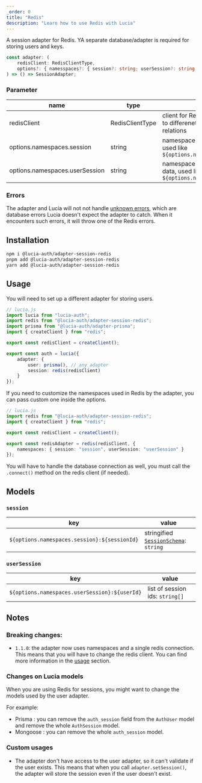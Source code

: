 ```yaml
---
_order: 0
title: "Redis"
description: "Learn how to use Redis with Lucia"
---
```


A session adapter for Redis. YA separate database/adapter is required for storing users and keys.

```ts
const adapter: (
	redisClient: RedisClientType,
	options?: { namesspaces?: { session?: string; userSession?: string } }
) => () => SessionAdapter;
```

### Parameter

| name                           | type            | description                                                                                       | default     |
| ------------------------------ | --------------- | ------------------------------------------------------------------------------------------------- | ----------- |
| redisClient                    | RedisClientType | client for Redis database it uses namespace to differenetiate sessions to user-sessions relations |             |
| options.namespaces.session     | string          | namespace used for the sessions data, used like `${options.namespace.session}:${sessionId}`       | session     |
| options.namespaces.userSession | string          | namespace used for the user-sessions data, used like `${options.namespace.user}:${userId}`        | userSession |

### Errors

The adapter and Lucia will not not handle [unknown errors](/basics/error-handling#known-errors), which are database errors Lucia doesn't expect the adapter to catch. When it encounters such errors, it will throw one of the Redis errors.

## Installation

```bash
npm i @lucia-auth/adapter-session-redis
pnpm add @lucia-auth/adapter-session-redis
yarn add @lucia-auth/adapter-session-redis
```

## Usage

You will need to set up a different adapter for storing users.

```ts
// lucia.js
import lucia from "lucia-auth";
import redis from "@lucia-auth/adapter-session-redis";
import prisma from "@lucia-auth/adapter-prisma";
import { createClient } from "redis";

export const redisClient = createClient();

export const auth = lucia({
	adapter: {
		user: prisma(), // any adapter
		session: redis(redisClient)
	}
});
```

If you need to customize the namespaces used in Redis by the adapter, you can pass custom one inside the options.

```ts
// lucia.js
import redis from "@lucia-auth/adapter-session-redis";
import { createClient } from "redis";

export const redisClient = createClient();

export const redisAdapter = redis(redisClient, {
	namespaces: { session: "session", userSession: "userSession" }
});
```

You will have to handle the database connection as well, you must call the `.connect()` method on the redis client (if needed).

## Models

### `session`

| key                                          | value                                                                                            |
| -------------------------------------------- | ------------------------------------------------------------------------------------------------ |
| `${options.namespaces.session}:${sessionId}` | stringified [`SessionSchema`](/reference/lucia-auth/types#sessionschema#schema-type-1): `string` |

### `userSession`

| key                                           | value                           |
| --------------------------------------------- | ------------------------------- |
| `${options.namespaces.userSession}:${userId}` | list of session ids: `string[]` |

## Notes

### Breaking changes:

- `1.1.0`: the adapter now uses namespaces and a single redis connection. This means that you will have to change the redis client. You can find more information in the [usage](#usage) section.

### Changes on Lucia models

When you are using Redis for sessions, you might want to change the models used by the user adapter.

For example:

- Prisma : you can remove the `auth_session` field from the `AuthUser` model and remove the whole `AuthSession` model.
- Mongoose : you can remove the whole `auth_session` model.

### Custom usages

- The adapter don't have access to the user adapter, so it can't validate if the user exists. This means that when you call `adapter.setSession()`, the adapter will store the session even if the user doesn't exist.
